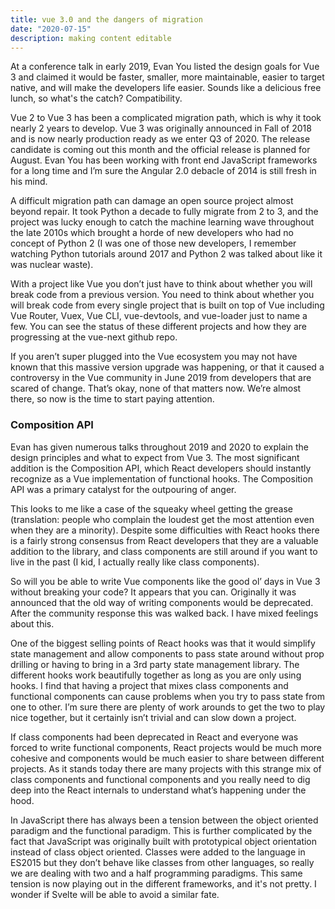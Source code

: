 ```yaml
---
title: vue 3.0 and the dangers of migration
date: "2020-07-15"
description: making content editable
---
```


At a conference talk in early 2019, Evan You listed the design goals for Vue 3 and claimed it would be faster, smaller, more maintainable, easier to target native, and will make the developers life easier. Sounds like a delicious free lunch, so what's the catch? Compatibility.

Vue 2 to Vue 3 has been a complicated migration path, which is why it took nearly 2 years to develop. Vue 3 was originally announced in Fall of 2018 and is now nearly production ready as we enter Q3 of 2020. The release candidate is coming out this month and the official release is planned for August. Evan You has been working with front end JavaScript frameworks for a long time and I’m sure the Angular 2.0 debacle of 2014 is still fresh in his mind.

A difficult migration path can damage an open source project almost beyond repair. It took Python a decade to fully migrate from 2 to 3, and the project was lucky enough to catch the machine learning wave throughout the late 2010s which brought a horde of new developers who had no concept of Python 2 (I was one of those new developers, I remember watching Python tutorials around 2017 and Python 2 was talked about like it was nuclear waste).

With a project like Vue you don’t just have to think about whether you will break code from a previous version. You need to think about whether you will break code from every single project that is built on top of Vue including Vue Router, Vuex, Vue CLI, vue-devtools, and vue-loader just to name a few. You can see the status of these different projects and how they are progressing at the vue-next github repo.

If you aren’t super plugged into the Vue ecosystem you may not have known that this massive version upgrade was happening, or that it caused a controversy in the Vue community in June 2019 from developers that are scared of change. That’s okay, none of that matters now. We’re almost there, so now is the time to start paying attention.

### Composition API

Evan has given numerous talks throughout 2019 and 2020 to explain the design principles and what to expect from Vue 3. The most significant addition is the Composition API, which React developers should instantly recognize as a Vue implementation of functional hooks. The Composition API was a primary catalyst for the outpouring of anger.

This looks to me like a case of the squeaky wheel getting the grease (translation: people who complain the loudest get the most attention even when they are a minority). Despite some difficulties with React hooks there is a fairly strong consensus from React developers that they are a valuable addition to the library, and class components are still around if you want to live in the past (I kid, I actually really like class components).

So will you be able to write Vue components like the good ol’ days in Vue 3 without breaking your code? It appears that you can. Originally it was announced that the old way of writing components would be deprecated. After the community response this was walked back. I have mixed feelings about this.

One of the biggest selling points of React hooks was that it would simplify state management and allow components to pass state around without prop drilling or having to bring in a 3rd party state management library. The different hooks work beautifully together as long as you are only using hooks. I find that having a project that mixes class components and functional components can cause problems when you try to pass state from one to other. I’m sure there are plenty of work arounds to get the two to play nice together, but it certainly isn’t trivial and can slow down a project.

If class components had been deprecated in React and everyone was forced to write functional components, React projects would be much more cohesive and components would be much easier to share between different projects. As it stands today there are many projects with this strange mix of class components and functional components and you really need to dig deep into the React internals to understand what’s happening under the hood.

In JavaScript there has always been a tension between the object oriented paradigm and the functional paradigm. This is further complicated by the fact that JavaScript was originally built with prototypical object orientation instead of class object oriented. Classes were added to the language in ES2015 but they don’t behave like classes from other languages, so really we are dealing with two and a half programming paradigms. This same tension is now playing out in the different frameworks, and it's not pretty. I wonder if Svelte will be able to avoid a similar fate.